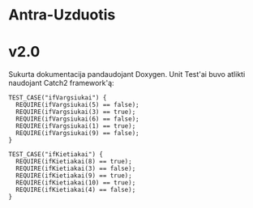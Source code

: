 # Antra-Uzduotis
# v2.0
Sukurta dokumentacija pandaudojant Doxygen.
Unit Test'ai buvo atlikti naudojant Catch2 framework'ą:
```
TEST_CASE("ifVargsiukai") {
  REQUIRE(ifVargsiukai(5) == false);
  REQUIRE(ifVargsiukai(3) == true);
  REQUIRE(ifVargsiukai(6) == false);
  REQUIRE(ifVargsiukai(1) == true);
  REQUIRE(ifVargsiukai(9) == false);
}

TEST_CASE("ifKietiakai") {
  REQUIRE(ifKietiakai(8) == true);
  REQUIRE(ifKietiakai(3) == false);
  REQUIRE(ifKietiakai(9) == true);
  REQUIRE(ifKietiakai(10) == true);
  REQUIRE(ifKietiakai(4) == false);
}
```
